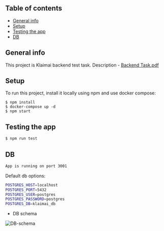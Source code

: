 ## Table of contents
* [General info](#general-info)
* [Setup](#setup)
* [Testing the app](#testing-the-app)
* [DB](#db)

## General info
This project is Klaimai backend test task.
Description - [Backend Task.pdf](https://github.com/terazumova/klaimai-test-backend/files/10954615/Backend.Task.pdf)
	
## Setup
To run this project, install it locally using npm and use docker compose:

```
$ npm install
$ docker-compose up -d
$ npm start
```

## Testing the app

```bash
$ npm run test
```

## DB

```bash
App is running on port 3001
```

Default db options:

```bash
POSTGRES_HOST=localhost
POSTGRES_PORT=5432
POSTGRES_USER=postgres
POSTGRES_PASSWORD=postgres
POSTGRES_DB=klaimai_db
```

- DB schema

![DB-schema](https://user-images.githubusercontent.com/91330703/224913154-7c7be869-29fa-4574-b574-64f566220e64.png)


